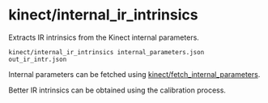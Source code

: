 # kinect/internal\_ir\_intrinsics

Extracts IR intrinsics from the Kinect internal parameters.

    kinect/internal_ir_intrinsics internal_parameters.json out_ir_intr.json

Internal parameters can be fetched using [kinect/fetch\_internal\_parameters](tools/kinect/fetch_internal_parameters.html).

Better IR intrinsics can be obtained using the calibration process.
